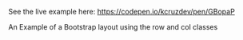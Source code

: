 See the live example here: https://codepen.io/kcruzdev/pen/GBopaP

An Example of a Bootstrap layout using the row and col classes